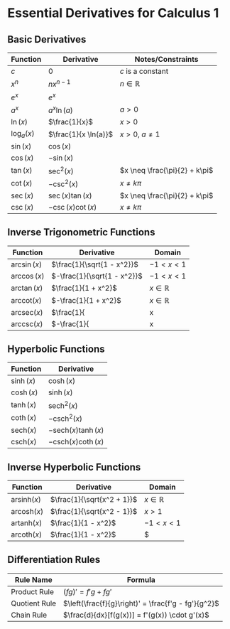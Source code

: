
# Essential Derivatives for Calculus 1

## Basic Derivatives

| Function          | Derivative                          | Notes/Constraints                   |
|-------------------|-------------------------------------|-------------------------------------|
| $c$            | $0$                              | $c$ is a constant                 |
| $x^n$          | $nx^{n-1}$                       | $n \in \mathbb{R}$                |
| $e^x$          | $e^x$                            |                                     |
| $a^x$          | $a^x \ln(a)$                     | $a > 0$                          |
| $\ln(x)$       | $\frac{1}{x}$                    | $x > 0$                          |
| $\log_a(x)$    | $\frac{1}{x \ln(a)}$             | $x > 0, \ a \neq 1$              |
| $\sin(x)$      | $\cos(x)$                        |                                     |
| $\cos(x)$      | $-\sin(x)$                       |                                     |
| $\tan(x)$      | $\sec^2(x)$                      | $x \neq \frac{\pi}{2} + k\pi$      |
| $\cot(x)$      | $-\csc^2(x)$                     | $x \neq k\pi$                     |
| $\sec(x)$      | $\sec(x)\tan(x)$                  | $x \neq \frac{\pi}{2} + k\pi$      |
| $\csc(x)$      | $-\csc(x)\cot(x)$                 | $x \neq k\pi$                     |

## Inverse Trigonometric Functions

| Function              | Derivative                              | Domain                     |
|-----------------------|-----------------------------------------|----------------------------|
| $\arcsin(x)$       | $\frac{1}{\sqrt{1 - x^2}}$            | $-1 < x < 1$             |
| $\arccos(x)$       | $-\frac{1}{\sqrt{1 - x^2}}$           | $-1 < x < 1$             |
| $\arctan(x)$       | $\frac{1}{1 + x^2}$                   | $x \in \mathbb{R}$       |
| $\text{arccot}(x)$ | $-\frac{1}{1 + x^2}$                   | $x \in \mathbb{R}$       |
| $\text{arcsec}(x)$ | $\frac{1}{|x|\sqrt{x^2 - 1}}$         | $|x| > 1$               |
| $\text{arccsc}(x)$ | $-\frac{1}{|x|\sqrt{x^2 - 1}}$        | $|x| > 1$               |

## Hyperbolic Functions

| Function           | Derivative                           |
|--------------------|--------------------------------------|
| $\sinh(x)$      | $\cosh(x)$                        |
| $\cosh(x)$      | $\sinh(x)$                        |
| $\tanh(x)$      | $\text{sech}^2(x)$                 |
| $\coth(x)$      | $-\text{csch}^2(x)$                |
| $\text{sech}(x)$| $-\text{sech}(x)\tanh(x)$           |
| $\text{csch}(x)$| $-\text{csch}(x)\coth(x)$           |

## Inverse Hyperbolic Functions

| Function               | Derivative                              | Domain                     |
|------------------------|-----------------------------------------|----------------------------|
| $\text{arsinh}(x)$   | $\frac{1}{\sqrt{x^2 + 1}}$             | $x \in \mathbb{R}$        |
| $\text{arcosh}(x)$   | $\frac{1}{\sqrt{x^2 - 1}}$             | $x > 1$                 |
| $\text{artanh}(x)$   | $\frac{1}{1 - x^2}$                    | $-1 < x < 1$             |
| $\text{arcoth}(x)$   | $\frac{1}{1 - x^2}$                    | $|x| > 1$               |

## Differentiation Rules

| Rule Name       | Formula                                                  |
|-----------------|----------------------------------------------------------|
| Product Rule    | $(fg)' = f'g + fg'$                                  |
| Quotient Rule   | $\left(\frac{f}{g}\right)' = \frac{f'g - fg'}{g^2}$   |
| Chain Rule      | $\frac{d}{dx}[f(g(x))] = f'(g(x)) \cdot g'(x)$         |
